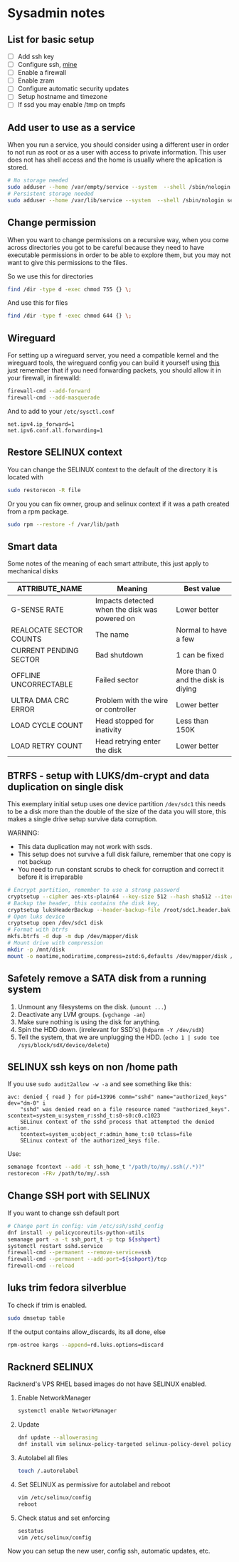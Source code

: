 # Sysadmin notes

## List for basic setup

- [ ] Add ssh key
- [ ] Configure ssh, [mine](https://raw.githubusercontent.com/ksobrenat32/notes/main/ssh/sshd_config)
- [ ] Enable a firewall
- [ ] Enable zram
- [ ] Configure automatic security updates
- [ ] Setup hostname and timezone
- [ ] If ssd you may enable /tmp on tmpfs

## Add user to use as a service

When you run a service, you should consider using a different user
 in order to not run as root or as a user with access to private
 information. This user does not has shell access and the home is
 usually where the aplication is stored.

```sh
# No storage needed
sudo adduser --home /var/empty/service --system  --shell /sbin/nologin service
# Persistent storage needed
sudo adduser --home /var/lib/service --system  --shell /sbin/nologin service
```

## Change permission

When you want to change permissions on a recursive way, when you
 come across directories you got to be careful because they need
 to have executable permissions in order to be able to explore
 them, but you may not want to give this permissions to the files.

So we use this for directories

```sh
find /dir -type d -exec chmod 755 {} \;
```

And use this for files

```sh
find /dir -type f -exec chmod 644 {} \;
```

## Wireguard

For setting up a wireguard server, you need a compatible kernel
 and the wireguard tools, the wireguard config you can build it
 yourself using [this](https://fedoramagazine.org/build-a-virtual-private-network-with-wireguard/)
 just remember that if you need forwarding packets, you should
 allow it in your firewall, in firewalld:

```sh
firewall-cmd --add-forward
firewall-cmd --add-masquerade
```

And to add to your `/etc/sysctl.conf`

```sysctl
net.ipv4.ip_forward=1
net.ipv6.conf.all.forwarding=1
```

## Restore SELINUX context

You can change the SELINUX context to the default of the directory
 it is located with

```sh
sudo restorecon -R file
```

Or you you can fix owner, group and selinux context if it was a path
 created from a rpm package.

```sh
sudo rpm --restore -f /var/lib/path
```

## Smart data

Some notes of the meaning of each smart attribute, this
 just apply to mechanical disks

ATTRIBUTE_NAME | Meaning | Best value
--- | --- | ---
G-SENSE RATE | Impacts detected when the disk was powered on | Lower better
REALOCATE SECTOR COUNTS | The name | Normal to have a few
CURRENT PENDING SECTOR | Bad shutdown | 1 can be fixed
OFFLINE UNCORRECTABLE | Failed sector | More than 0 and the disk is diying
ULTRA DMA CRC ERROR | Problem with the wire or controller | Lower better
LOAD CYCLE COUNT | Head stopped for inativity | Less than 150K
LOAD RETRY COUNT | Head retrying enter the disk | Lower better

## BTRFS - setup with LUKS/dm-crypt and data duplication on single disk

This exemplary initial setup uses one device partition `/dev/sdc1` this
 needs to be a disk more than the double of the size of the data you will
 store, this makes a single drive setup survive data corruption.

WARNING:

- This data duplication may not work with ssds.
- This setup does not survive a full disk failure, remember that one
 copy is not backup
- You need to run constant scrubs to check for corruption and correct it
 before it is irreparable

```sh
# Encrypt partition, remember to use a strong password
cryptsetup --cipher aes-xts-plain64 --key-size 512 --hash sha512 --iter-time 5000 --use-urandom luksFormat /dev/sdc1
# Backup the header, this contains the disk key, 
cryptsetup luksHeaderBackup --header-backup-file /root/sdc1.header.bak /dev/sdc1
# Open luks device
cryptsetup open /dev/sdc1 disk
# Format with btrfs
mkfs.btrfs -d dup -m dup /dev/mapper/disk
# Mount drive with compression
mkdir -p /mnt/disk
mount -o noatime,nodiratime,compress=zstd:6,defaults /dev/mapper/disk /mnt/disk/
```

## Safetely remove a SATA disk from a running system

1. Unmount any filesystems on the disk. (`umount ...`)
2. Deactivate any LVM groups. (`vgchange -an`)
3. Make sure nothing is using the disk for anything.
4. Spin the HDD down. (irrelevant for SSD's) (`hdparm -Y /dev/sdX`)
5. Tell the system, that we are unplugging the HDD. (`echo 1 | sudo tee /sys/block/sdX/device/delete`)

## SELINUX ssh keys on non /home path

If you use `sudo audit2allow -w -a` and see something like this:

```output
avc: denied { read } for pid=13996 comm="sshd" name="authorized_keys" dev="dm-0" i
    "sshd" was denied read on a file resource named "authorized_keys".
scontext=system_u:system_r:sshd_t:s0-s0:c0.c1023
    SELinux context of the sshd process that attempted the denied action.
    tcontext=system_u:object_r:admin_home_t:s0 tclass=file
    SELinux context of the authorized_keys file.
```

Use:

```sh
semanage fcontext --add -t ssh_home_t "/path/to/my/.ssh(/.*)?"
restorecon -FRv /path/to/my/.ssh
```

## Change SSH port with SELINUX

If you want to change ssh default port

```bash
# Change port in config: vim /etc/ssh/sshd_config
dnf install -y policycoreutils-python-utils
semanage port -a -t ssh_port_t -p tcp ${sshport}
systemctl restart sshd.service
firewall-cmd --permanent --remove-service=ssh
firewall-cmd --permanent --add-port=${sshport}/tcp
firewall-cmd --reload
```

## luks trim fedora silverblue

To check if trim is enabled.

```sh
sudo dmsetup table
```

If the output contains allow_discards, its all done, else

```sh
rpm-ostree kargs --append=rd.luks.options=discard
```

## Racknerd SELINUX

Racknerd's VPS RHEL based images do not have SELINUX enabled.

1. Enable NetworkManager

    ```sh
    systemctl enable NetworkManager
    ```

2. Update

    ```sh
    dnf update --allowerasing
    dnf install vim selinux-policy-targeted selinux-policy-devel policycoreutils
    ```

3. Autolabel all files

    ```sh
    touch /.autorelabel
    ```

4. Set SELINUX as permissive for autolabel and reboot

    ```sh
    vim /etc/selinux/config
    reboot
    ```

5. Check status and set enforcing

    ```sh
    sestatus
    vim /etc/selinux/config
    ```

Now you can setup the new user, config ssh, automatic updates,
 etc.
